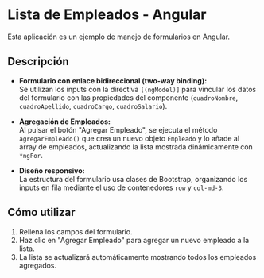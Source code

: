 # Lista de Empleados - Angular

Esta aplicación es un ejemplo de manejo de formularios en Angular.

## Descripción

- **Formulario con enlace bidireccional (two-way binding):**  
  Se utilizan los inputs con la directiva `[(ngModel)]` para vincular los datos del formulario con las propiedades del componente (`cuadroNombre`, `cuadroApellido`, `cuadroCargo`, `cuadroSalario`).

- **Agregación de Empleados:**  
  Al pulsar el botón "Agregar Empleado", se ejecuta el método `agregarEmpleado()` que crea un nuevo objeto `Empleado` y lo añade al array de empleados, actualizando la lista mostrada dinámicamente con `*ngFor`.

- **Diseño responsivo:**  
  La estructura del formulario usa clases de Bootstrap, organizando los inputs en fila mediante el uso de contenedores `row` y `col-md-3`.

## Cómo utilizar

1. Rellena los campos del formulario.
2. Haz clic en "Agregar Empleado" para agregar un nuevo empleado a la lista.
3. La lista se actualizará automáticamente mostrando todos los empleados agregados.

<!-- ...existing code/documentation if needed... -->
